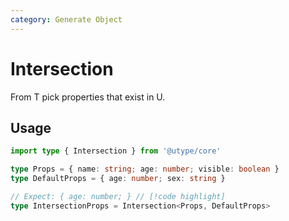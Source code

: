 ```yaml
---
category: Generate Object
---
```


# Intersection

<TypeInfo category="Generate Object" />

From T pick properties that exist in U.

## Usage

```ts twoslash
import type { Intersection } from '@utype/core'

type Props = { name: string; age: number; visible: boolean }
type DefaultProps = { age: number; sex: string }

// Expect: { age: number; } // [!code highlight]
type IntersectionProps = Intersection<Props, DefaultProps>
```
